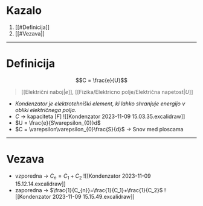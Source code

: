 # Kazalo
1. [[#Definicija]]
2. [[#Vezava]]
---
# Definicija
$$C = \frac{e}{U}$$
>[[Električni naboj|$e$]], [[Fizika/Elektricno polje/Električna napetost|$U$]]
- *Kondenzator je elektrotehniški element, ki lahko shranjuje energijo v obliki električnega polja.*
- $C$ -> kapaciteta \[$F$]
![[Kondenzator 2023-11-09 15.03.35.excalidraw]]
- $U = \frac{e}{S\varepsilon_{0}}d$
- $C = \varepsilon\varepsilon_{0}\frac{S}{d}$ -> Snov med ploscama
---
# Vezava
- vzporedna -> $C_{n}=C_{1}+C_{2}$
![[Kondenzator 2023-11-09 15.12.14.excalidraw]]
- zaporedna -> $\frac{1}{C_{n}}=\frac{1}{C_1}+\frac{1}{C_2}$
![[Kondenzator 2023-11-09 15.15.49.excalidraw]]
